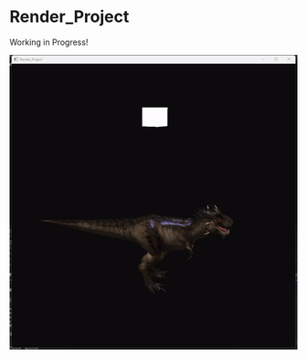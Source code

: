 # Render_Project

Working in Progress!

![image](https://github.com/BREVIC3PS/Render_Project/blob/master/Domenstration.gif)
